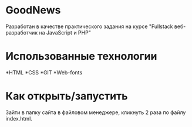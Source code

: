 # GoodNews
Разработан в качестве практического задания на курсе "Fullstack веб-разработчик на JavaScript и PHP"

# Использованные технологии
*HTML
*CSS
*GIT
*Web-fonts

# Как открыть/запустить

Зайти в папку сайта в файловом менеджере, кликнуть 2 раза по файлу index.html.



